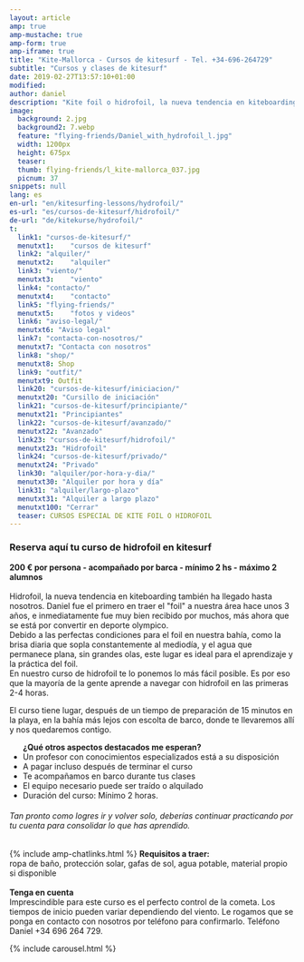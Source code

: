 ```yaml
---
layout: article
amp: true
amp-mustache: true
amp-form: true
amp-iframe: true
title: "Kite-Mallorca - Cursos de kitesurf - Tel. +34-696-264729"
subtitle: "Cursos y clases de kitesurf"
date: 2019-02-27T13:57:10+01:00
modified: 
author: daniel
description: "Kite foil o hidrofoil, la nueva tendencia en kiteboarding y kitesurf. Con mástil corto y barco de apoyo se puede aprender rápido"
image:
  background: 2.jpg
  background2: 7.webp
  feature: "flying-friends/Daniel_with_hydrofoil_l.jpg"
  width: 1200px
  height: 675px
  teaser:
  thumb: flying-friends/l_kite-mallorca_037.jpg
  picnum: 37
snippets: null
lang: es
en-url: "en/kitesurfing-lessons/hydrofoil/"
es-url: "es/cursos-de-kitesurf/hidrofoil/"
de-url: "de/kitekurse/hydrofoil/"
t:
  link1: "cursos-de-kitesurf/"
  menutxt1:    "cursos de kitesurf"
  link2: "alquiler/"
  menutxt2:    "alquiler"
  link3: "viento/"
  menutxt3:    "viento"
  link4: "contacto/"
  menutxt4:    "contacto"
  link5: "flying-friends/"
  menutxt5:    "fotos y videos"
  link6: "aviso-legal/"
  menutxt6: "Aviso legal"
  link7: "contacta-con-nosotros/"
  menutxt7: "Contacta con nosotros"
  link8: "shop/"
  menutxt8: Shop
  link9: "outfit/"
  menutxt9: Outfit
  link20: "cursos-de-kitesurf/iniciacion/"
  menutxt20: "Cursillo de iniciación"
  link21: "cursos-de-kitesurf/principiante/"
  menutxt21: "Principiantes"
  link22: "cursos-de-kitesurf/avanzado/"
  menutxt22: "Avanzado"
  link23: "cursos-de-kitesurf/hidrofoil/"
  menutxt23: "Hidrofoil"
  link24: "cursos-de-kitesurf/privado/"
  menutxt24: "Privado"
  link30: "alquiler/por-hora-y-dia/"
  menutxt30: "Alquiler por hora y día"
  link31: "alquiler/largo-plazo"
  menutxt31: "Alquiler a largo plazo"
  menutxt100: "Cerrar"
  teaser: CURSOS ESPECIAL DE KITE FOIL O HIDROFOIL
---
```


<h3>Reserva aquí tu curso de hidrofoil en kitesurf</h3>
 
<strong>200 € por persona - acompañado por barca - mínimo 2 hs - máximo 2 alumnos</strong><br><br>
<span>Hidrofoil, la nueva tendencia en kiteboarding también ha llegado hasta nosotros. Daniel fue el primero en traer el "foil" a nuestra área hace unos 3 años, e inmediatamente fue muy bien recibido por muchos, más ahora que se está por convertir en deporte olympico.<br>
Debido a las perfectas condiciones para el foil en nuestra bahía, como la brisa diaria que sopla constantemente al mediodía, y el agua que permanece plana, sin grandes olas, este lugar es ideal para el aprendizaje y la práctica del foil. <br>
En nuestro curso de hidrofoil te lo ponemos lo más fácil posible. Es por eso que la mayoría de la gente aprende a navegar con hidrofoil en las primeras 2-4 horas.<br>

El curso tiene lugar, después de un tiempo de preparación de 15 minutos en la playa, en la bahía más lejos con escolta de barco, donde te llevaremos allí y nos quedaremos contigo.</span>
<div class="item">
<ul><strong>¿Qué otros aspectos destacados me esperan?</strong>
  <li>Un profesor con conocimientos especializados está a su disposición</li>
  <li>A pagar incluso después de terminar el curso</li>
  <li>Te acompañamos en barco durante tus clases</li>
  <li>El equipo necesario puede ser traído o alquilado</li>
  <li>Duración del curso: Mínimo 2 horas.</li>
</ul>
<H6>
Tan pronto como logres ir y volver solo, deberías continuar practicando por tu cuenta para consolidar lo que has aprendido.</H6>
</div>
{% include amp-chatlinks.html %}
<span><strong>Requisitos a traer:</strong><br>
ropa de baño, protección solar, gafas de sol, agua potable, material propio si disponible</span><br><br>
<span><strong>Tenga en cuenta</strong><br>
Imprescindible para este curso es el perfecto control de la cometa.
Los tiempos de inicio pueden variar dependiendo del viento. Le rogamos que se ponga en contacto con nosotros por teléfono para confirmarlo. Teléfono Daniel +34 696 264 729.</span>


{% include carousel.html %}
